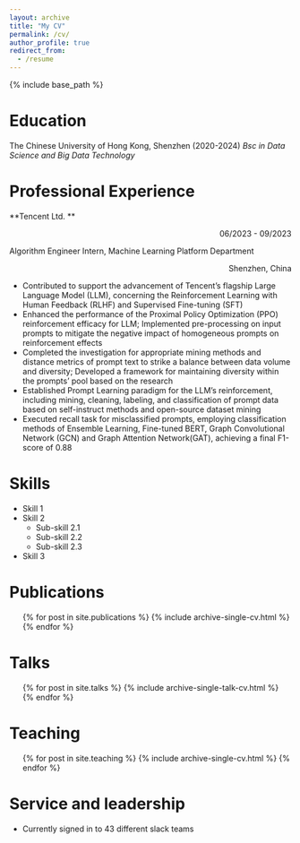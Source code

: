 ```yaml
---
layout: archive
title: "My CV"
permalink: /cv/
author_profile: true
redirect_from:
  - /resume
---
```


{% include base_path %}

# Education
The Chinese University of Hong Kong, Shenzhen (2020-2024)
  _Bsc in Data Science and Big Data Technology_
  

# Professional Experience
**Tencent Ltd. **                                                                                  <p align="right">06/2023 - 09/2023</p>
Algorithm Engineer Intern, Machine Learning Platform Department                                          <p align="right">Shenzhen, China</p>

* Contributed to support the advancement of Tencent’s flagship Large Language Model (LLM), concerning the Reinforcement Learning with Human Feedback (RLHF) and Supervised Fine-tuning (SFT)
* Enhanced the performance of the Proximal Policy Optimization (PPO) reinforcement efficacy for LLM; Implemented pre-processing on input prompts to mitigate the negative impact of homogeneous prompts on reinforcement effects
* Completed the investigation for appropriate mining methods and distance metrics of prompt text to strike a balance between data volume and diversity; Developed a framework for maintaining diversity within the prompts’ pool based on the research
* Established Prompt Learning paradigm for the LLM’s reinforcement, including mining, cleaning, labeling, and classification of prompt data based on self-instruct methods and open-source dataset mining
* Executed recall task for misclassified prompts, employing classification methods of Ensemble Learning, Fine-tuned BERT, Graph Convolutional Network (GCN) and Graph Attention Network(GAT), achieving a final F1-score of 0.88




  
Skills
======
* Skill 1
* Skill 2
  * Sub-skill 2.1
  * Sub-skill 2.2
  * Sub-skill 2.3
* Skill 3

Publications
======
  <ul>{% for post in site.publications %}
    {% include archive-single-cv.html %}
  {% endfor %}</ul>
  
Talks
======
  <ul>{% for post in site.talks %}
    {% include archive-single-talk-cv.html %}
  {% endfor %}</ul>
  
Teaching
======
  <ul>{% for post in site.teaching %}
    {% include archive-single-cv.html %}
  {% endfor %}</ul>
  
Service and leadership
======
* Currently signed in to 43 different slack teams
